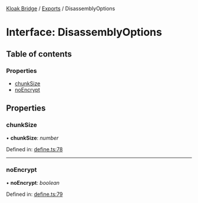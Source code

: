 [Kloak Bridge](../README.md) / [Exports](../modules.md) / DisassemblyOptions

# Interface: DisassemblyOptions

## Table of contents

### Properties

- [chunkSize](disassemblyoptions.md#chunksize)
- [noEncrypt](disassemblyoptions.md#noencrypt)

## Properties

### chunkSize

• **chunkSize**: *number*

Defined in: [define.ts:78](https://github.com/CoNET-project/kloak-bridge/blob/9f1dfc9/src/define.ts#L78)

___

### noEncrypt

• **noEncrypt**: *boolean*

Defined in: [define.ts:79](https://github.com/CoNET-project/kloak-bridge/blob/9f1dfc9/src/define.ts#L79)
